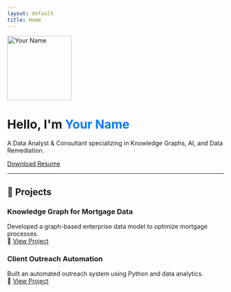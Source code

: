 ```yaml
---
layout: default
title: Home
---
```


<div class="hero">
    <img src="images/profile.jpg" alt="Your Name" width="150px" class="hero-img">
    <h1>Hello, I'm <span style="color: #007bff;">Your Name</span></h1>
    <p>A Data Analyst & Consultant specializing in Knowledge Graphs, AI, and Data Remediation.</p>
    <a href="resume.pdf" class="btn btn-primary">Download Resume</a>
</div>

---
## 🚀 Projects
### **Knowledge Graph for Mortgage Data**
Developed a graph-based enterprise data model to optimize mortgage processes.  
🔗 [View Project](https://github.com/yourusername/project1)

### **Client Outreach Automation**
Built an automated outreach system using Python and data analytics.  
🔗 [View Project](https://github.com/yourusername/project2)

